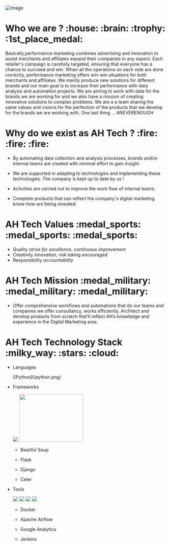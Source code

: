 ![image](https://drive.google.com/uc?export=view&id=15m2L8hG1742YPk6geUZFpuLN32fI8muK)

<h1>Who we are ? :house: :brain: :trophy: :1st_place_medal: </h1>
  <p>
    Basically,performance marketing combines advertising and innovation to assist merchants and affiliates expand their companies in any aspect. 
    Each retailer's campaign is carefully targeted, ensuring that everyone has a chance to succeed and win. 
    When all the operations on each side are done correctly, performance marketing offers win-win situations for both merchants and affiliates.
    We mainly produce new solutions for different brands and our main goal is to increase their performance with data analysis and automation projects.
    We are aiming to work with data for the brands we are working for and we also have a mission of creating innovative solutions to complex problems.
    We are a a team sharing the same values and visions for the perfection of the products that we develop for the brands we are working with.
    One last thing ... <em>#NEVERENOUGH</em>
  </p>
<h1>Why do we exist as AH Tech ? :fire: :fire: :fire: </h1>
  <p>
    <ul>
      <li><p>By automating data collection and analysis processes, brands and/or internal teams are created with minimal effort to gain insight.</p></li>
      <li><p>We are supported in adapting to technologies and implementing these technologies. The company is kept up to date by us !</p></li>
      <li><p>Activities are carried out to improve the work flow of internal teams.</p></li>
      <li><p>Complete products that can reflect the company's digital marketing know-how are being revealed.</p></li>
      </ul>
  </p>
<h1>AH Tech Values :medal_sports: :medal_sports: :medal_sports:</h1>
 <ul>
  <li>Quality <em>strive for excellence, continuous improvement</em></li>
  <li>Creativity <em>innovation, risk taking encouraged</em></li>
  <li>Responsibility <em>accountability</em></li>
 </ul>
<h1>AH Tech Mission :medal_military: :medal_military: :medal_military:</h1>
  <ul>
    <li>
      <p>Offer comprehensive workflows and automations that do our teams and companies we offer consultancy, works efficiently. 
      Architect and develop products from scratch that’ll reflect AH’s knowledge and experience in the Digital Marketing area.
      </p>
    </li>
  </ul>
<h1>AH Tech Technology Stack :milky_way: :stars: :cloud: </h1>
  <ul>
    <li>
      <p>Languages
      </p>
      ![Python](/python.png)
    </li>
    <li>
      <p>Frameworks
      </p>
       <img src="https://drive.google.com/uc?export=view&id=1qiwpP_y31k6PTq1axSm3X14qunJgyZWB"
      style="width: 200px; max-width: 100%; height: auto"</img>
      <img src="https://drive.google.com/uc?export=view&id=10JyBFXUwiWVagpwysWiydZcJUQlVb3Fk"
      style="width: 200px; max-width: 100%; height:150px;"</img>
      <ul>
        <li>
          <p>Beatiful Soup</p>
        </li>
        <li>
          <p>Flask</p>
        </li>
        <li>
          <p>Django</p>
        </li>
        <li>
          <p>Celer</p>
        </li>
      </ul>
    </li>
    <li>
      <p>Tools
      </p>
      <img src="https://drive.google.com/uc?export=view&id=1337Xvj66LfadDNAIesslOrs72wA9Wp1x"
      style="width: 100px; max-width: 100%; height: auto"</img>
      <img src="https://drive.google.com/uc?export=view&id=1o3Vw20lmoKfmgulooGmpSUQLFoJVJIJ_"
      style="width: 200px; height: 200px; max-width: 100%; height: auto"</img>
      <img src="https://drive.google.com/uc?export=view&id=1X-vd22nch3mENKpoD-qG0Q0UNqaY8sqx"
      style="width: 200px; height: 200px; max-width: 100%; height: auto"</img>
      <img src="https://drive.google.com/uc?export=view&id=17ead6JhVmyUTyb8UQ_nhUEutiEf8mv7P"
      style="width: 200px; height: 200px; max-width: 100%; height: auto"</img>
      <ul>
        <li>
          <p>Docker</p>
        </li>
        <li>
          <p>Apache Airflow</p>
        </li>
        <li>
          <p>Google Analytics</p>
        </li>
        <li>
          <p>Jenkins</p>
        </li>
      </ul>
    </li>
  </ul>

  
  
